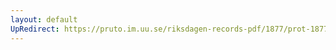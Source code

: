 ```yaml
---
layout: default
UpRedirect: https://pruto.im.uu.se/riksdagen-records-pdf/1877/prot-1877--fk--014/prot-1877--fk--014_024.pdf
---
```

